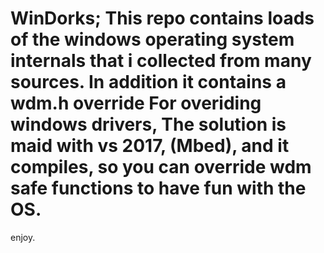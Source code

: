 # WinDorks; This repo contains loads of the windows operating system internals that i collected from many sources. In addition it contains a wdm.h override For overiding windows drivers, The solution is maid with vs 2017, (Mbed), and it compiles, so you can override wdm safe functions to have fun with the OS.
  enjoy.
